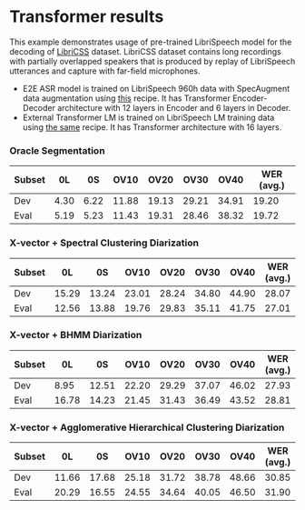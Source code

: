 # Transformer results

This example demonstrates usage of pre-trained LibriSpeech model
for the decoding of [LibriCSS](https://arxiv.org/abs/2001.11482) dataset.
LibriCSS dataset contains long recordings with partially overlapped
speakers that is produced by replay of LibriSpeech utterances
and capture with far-field microphones.
 - E2E ASR model is trained on LibriSpeech 960h data with SpecAugment
data augmentation using
[this](https://github.com/espnet/espnet/tree/47f51a77906c4c44d0da23da04e68676e4b931ab/egs/librispeech/asr1) recipe.
It has Transformer Encoder-Decoder architecture with 12 layers in Encoder
and 6 layers in Decoder.
 - External Transformer LM is trained on LibriSpeech LM training data using
[the same](https://github.com/espnet/espnet/tree/47f51a77906c4c44d0da23da04e68676e4b931ab/egs/librispeech/asr1) recipe.
It has Transformer architecture with 16 layers.

### Oracle Segmentation
|Subset|0L|0S|OV10|OV20|OV30|OV40|WER (avg.)|
|---|---|---|---|---|---|---|---|
|Dev|4.30|6.22|11.88|19.13|29.21|34.91|19.20|
|Eval|5.19|5.23|11.43|19.31|28.46|38.32|19.72|

### X-vector + Spectral Clustering Diarization
|Subset|0L|0S|OV10|OV20|OV30|OV40|WER (avg.)|
|---|---|---|---|---|---|---|---|
|Dev|15.29|13.24|23.01|28.24|34.80|44.90|28.07|
|Eval|12.56|13.88|19.76|29.83|35.11|41.75|27.01|

### X-vector + BHMM Diarization
|Subset|0L|0S|OV10|OV20|OV30|OV40|WER (avg.)|
|---|---|---|---|---|---|---|---|
|Dev|8.95|12.51|22.20|29.29|37.07|46.02|27.93|
|Eval|16.78|14.23|21.45|31.43|36.49|43.52|28.81|

### X-vector + Agglomerative Hierarchical Clustering Diarization
|Subset|0L|0S|OV10|OV20|OV30|OV40|WER (avg.)|
|---|---|---|---|---|---|---|---|
|Dev|11.66|17.68|25.18|31.72|38.78|48.66|30.85|
|Eval|20.29|16.55|24.55|34.64|40.05|46.50|31.90|

